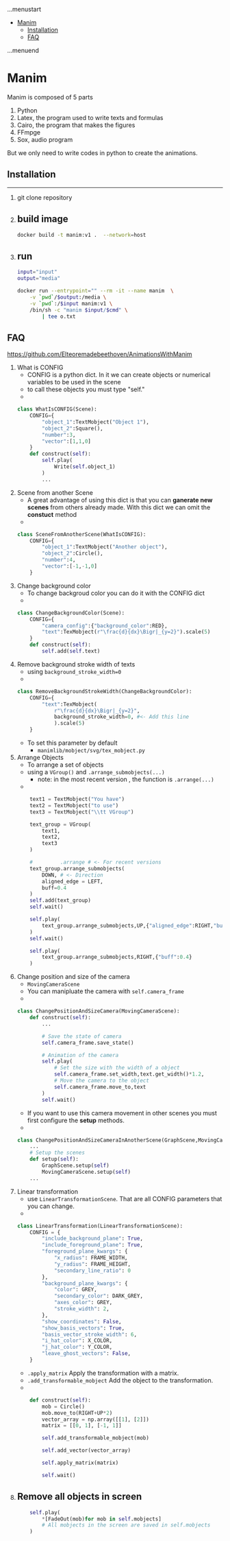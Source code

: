 ...menustart

 - [Manim](#cbcd3fecff4c0ef0c063f8c41726d34a)
     - [Installation](#7cd8fb6e31cc946c078d2740c76a9899)
     - [FAQ](#1fe917b01f9a3f87fa2d7d3b7643fac1)

...menuend


<h2 id="cbcd3fecff4c0ef0c063f8c41726d34a"></h2>


# Manim

Manim is composed of 5 parts 

1. Python
2. Latex, the program used to write texts and formulas 
3. Cairo, the program that makes the figures
4. FFmpge
5. Sox, audio program

But we only need to write codes in python to create the animations.


<h2 id="7cd8fb6e31cc946c078d2740c76a9899"></h2>


## Installation 

---

1. git clone repository
1. build image 
    - 
    ```bash
    docker build -t manim:v1 .  --network=host
    ```
2. run
    - 
    ```bash
    input="input"
    output="media"

    docker run --entrypoint="" --rm -it --name manim  \
        -v `pwd`/$output:/media \
        -v `pwd`:/$input manim:v1 \
        /bin/sh -c "manim $input/$cmd" \
            | tee o.txt 
    ```

<h2 id="1fe917b01f9a3f87fa2d7d3b7643fac1"></h2>


## FAQ

https://github.com/Elteoremadebeethoven/AnimationsWithManim

1. What is CONFIG 
    - CONFIG is a python dict. In it we can create objects or numerical variables to be used in the scene
    - to call these objects you must type "self."
    - 
    ```python
    class WhatIsCONFIG(Scene):
        CONFIG={
            "object_1":TextMobject("Object 1"),
            "object_2":Square(),
            "number":3,
            "vector":[1,1,0]
        }
        def construct(self):
            self.play(
                Write(self.object_1)
            )
            ...
    ```
2. Scene from another Scene
    - A great advantage of using this dict is that you can **ganerate new scenes** from others already made.  With this dict we can omit the **constuct** method 
    - 
    ```python
    class SceneFromAnotherScene(WhatIsCONFIG):
        CONFIG={
            "object_1":TextMobject("Another object"),
            "object_2":Circle(),
            "number":4,
            "vector":[-1,-1,0]
        }    
    ```
3. Change background color
    - To change backgroud color you can do it with the CONFIG dict
    - 
    ```python
    class ChangeBackgroundColor(Scene):
        CONFIG={
            "camera_config":{"background_color":RED},
            "text":TexMobject(r"\frac{d}{dx}\Bigr|_{y=2}").scale(5)
        }
        def construct(self):
            self.add(self.text)
    ```
4. Remove background stroke width of texts
    - using `background_stroke_width=0` 
    - 
    ```python
    class RemoveBackgroundStrokeWidth(ChangeBackgroundColor):
        CONFIG={
            "text":TexMobject(
                r"\frac{d}{dx}\Bigr|_{y=2}",
                background_stroke_width=0, #<- Add this line
                ).scale(5)
        }
    ```
    - To set this parameter by default
        - `manimlib/mobject/svg/tex_mobject.py`
5. Arrange Objects
    - To arrange a set of objects 
    - using a `VGroup()` and `.arrange_submobjects(...)`
        - note: in the most recent version , the function is `.arrange(...)`
    - 
    ```python
        text1 = TextMobject("You have")
        text2 = TextMobject("to use")
        text3 = TextMobject("\\tt VGroup")

        text_group = VGroup(
            text1,
            text2,
            text3
        )

        #         .arrange # <- For recent versions
        text_group.arrange_submobjects(
            DOWN, # <- Direction
            aligned_edge = LEFT,
            buff=0.4
        )
        self.add(text_group)
        self.wait()

        self.play(
            text_group.arrange_submobjects,UP,{"aligned_edge":RIGHT,"buff":2}
        )
        self.wait()

        self.play(
            text_group.arrange_submobjects,RIGHT,{"buff":0.4}
        )
    ```
6. Change position and size of the camera
    - `MovingCameraScene`
    - You can manipluate the camera with `self.camera_frame`
    - 
    ```python
    class ChangePositionAndSizeCamera(MovingCameraScene):
        def construct(self):
            ...

            # Save the state of camera
            self.camera_frame.save_state()

            # Animation of the camera
            self.play(
                # Set the size with the width of a object
                self.camera_frame.set_width,text.get_width()*1.2,
                # Move the camera to the object
                self.camera_frame.move_to,text
            )
            self.wait()
    ```
    - If you want to use this camera movement in other scenes you must first configure the **setup** methods.
    - 
    ```python
    class ChangePositionAndSizeCameraInAnotherScene(GraphScene,MovingCameraScene):
        ...
        # Setup the scenes
        def setup(self):            
            GraphScene.setup(self)
            MovingCameraScene.setup(self)
        ...
    ```
7. Linear transformation
    - use `LinearTransformationScene`. That are all CONFIG parameters that you can change.
    - 
    ```python
    class LinearTransformation(LinearTransformationScene):
        CONFIG = {
            "include_background_plane": True,
            "include_foreground_plane": True,
            "foreground_plane_kwargs": {
                "x_radius": FRAME_WIDTH,
                "y_radius": FRAME_HEIGHT,
                "secondary_line_ratio": 0
            },
            "background_plane_kwargs": {
                "color": GREY,
                "secondary_color": DARK_GREY,
                "axes_color": GREY,
                "stroke_width": 2,
            },
            "show_coordinates": False,
            "show_basis_vectors": True,
            "basis_vector_stroke_width": 6,
            "i_hat_color": X_COLOR,
            "j_hat_color": Y_COLOR,
            "leave_ghost_vectors": False,
        }
    ```
    - `.apply_matrix`  Apply the transformation with a matrix.
    - `.add_transformable_mobject`  Add the object to the transformation.
    - 
    ```python
        def construct(self):
            mob = Circle()
            mob.move_to(RIGHT+UP*2)
            vector_array = np.array([[1], [2]])
            matrix = [[0, 1], [-1, 1]]

            self.add_transformable_mobject(mob)

            self.add_vector(vector_array)

            self.apply_matrix(matrix)

            self.wait()
    ```
8. Remove all objects in screen
    - 
    ```python
        self.play(
            *[FadeOut(mob)for mob in self.mobjects]
            # All mobjects in the screen are saved in self.mobjects
        )
    ```

